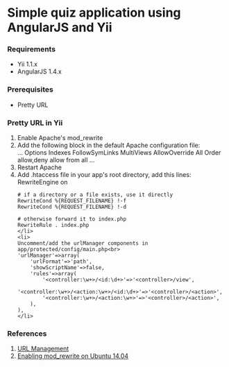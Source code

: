 <h1>Simple quiz application using AngularJS and Yii</h1>

<h3>Requirements</h3>
<ul>
	<li>Yii 1.1.x</li>
	<li>AngularJS 1.4.x</li>
</ul>

<h3>Prerequisites</h3>
<ul>
	<li>Pretty URL</li>
</ul>

<h3>Pretty URL in Yii</h3>
<ol>
	<li>Enable Apache's mod_rewrite
	<li>
	Add the following block in the default Apache configuration file:</br>
	<VirtualHost *:80>
		...
		<Directory /var/www/html>
			Options Indexes FollowSymLinks MultiViews
			AllowOverride All
			Order allow,deny
			allow from all
		</Directory>
		...
	</VirtualHost>
	</li>
	<li>Restart Apache</li>
	<li>
	Add .htaccess file in your app's root directory, add this lines:<br>
	RewriteEngine on

	# if a directory or a file exists, use it directly
	RewriteCond %{REQUEST_FILENAME} !-f
	RewriteCond %{REQUEST_FILENAME} !-d

	# otherwise forward it to index.php
	RewriteRule . index.php
	</li>
	<li>
	Uncomment/add the urlManager components in app/protected/config/main.php<br>
	'urlManager'=>array(
		'urlFormat'=>'path',
		'showScriptName'=>false,
		'rules'=>array(
			'<controller:\w+>/<id:\d+>'=>'<controller>/view',
			'<controller:\w+>/<action:\w+>/<id:\d+>'=>'<controller>/<action>',
			'<controller:\w+>/<action:\w+>'=>'<controller>/<action>',
		),
	),
	</li>
</ol>

<h3>References</h3>
<ol>
<li><a href="http://www.yiiframework.com/doc/guide/1.1/en/topics.url">URL Management</a></li>
<li><a href="https://www.digitalocean.com/community/tutorials/how-to-set-up-mod_rewrite-for-apache-on-ubuntu-14-04">Enabling mod_rewrite on Ubuntu 14.04</a></li>
</ol>